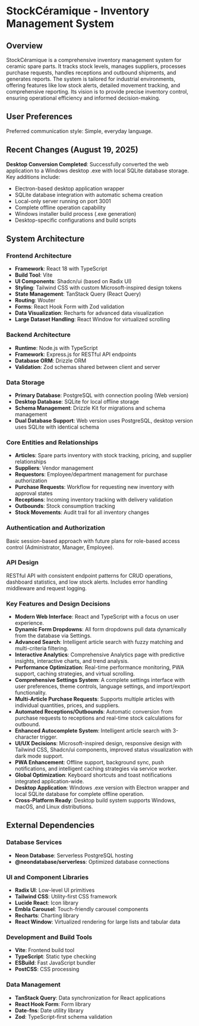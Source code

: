 # StockCéramique - Inventory Management System

## Overview
StockCéramique is a comprehensive inventory management system for ceramic spare parts. It tracks stock levels, manages suppliers, processes purchase requests, handles receptions and outbound shipments, and generates reports. The system is tailored for industrial environments, offering features like low stock alerts, detailed movement tracking, and comprehensive reporting. Its vision is to provide precise inventory control, ensuring operational efficiency and informed decision-making.

## User Preferences
Preferred communication style: Simple, everyday language.

## Recent Changes (August 19, 2025)
**Desktop Conversion Completed**: Successfully converted the web application to a Windows desktop .exe with local SQLite database storage. Key additions include:
- Electron-based desktop application wrapper
- SQLite database integration with automatic schema creation
- Local-only server running on port 3001
- Complete offline operation capability
- Windows installer build process (.exe generation)
- Desktop-specific configurations and build scripts

## System Architecture

### Frontend Architecture
- **Framework**: React 18 with TypeScript
- **Build Tool**: Vite
- **UI Components**: Shadcn/ui (based on Radix UI)
- **Styling**: Tailwind CSS with custom Microsoft-inspired design tokens
- **State Management**: TanStack Query (React Query)
- **Routing**: Wouter
- **Forms**: React Hook Form with Zod validation
- **Data Visualization**: Recharts for advanced data visualization
- **Large Dataset Handling**: React Window for virtualized scrolling

### Backend Architecture
- **Runtime**: Node.js with TypeScript
- **Framework**: Express.js for RESTful API endpoints
- **Database ORM**: Drizzle ORM
- **Validation**: Zod schemas shared between client and server

### Data Storage
- **Primary Database**: PostgreSQL with connection pooling (Web version)
- **Desktop Database**: SQLite for local offline storage
- **Schema Management**: Drizzle Kit for migrations and schema management
- **Dual Database Support**: Web version uses PostgreSQL, desktop version uses SQLite with identical schema

### Core Entities and Relationships
- **Articles**: Spare parts inventory with stock tracking, pricing, and supplier relationships
- **Suppliers**: Vendor management
- **Requestors**: Employee/department management for purchase authorization
- **Purchase Requests**: Workflow for requesting new inventory with approval states
- **Receptions**: Incoming inventory tracking with delivery validation
- **Outbounds**: Stock consumption tracking
- **Stock Movements**: Audit trail for all inventory changes

### Authentication and Authorization
Basic session-based approach with future plans for role-based access control (Administrator, Manager, Employee).

### API Design
RESTful API with consistent endpoint patterns for CRUD operations, dashboard statistics, and low stock alerts. Includes error handling middleware and request logging.

### Key Features and Design Decisions
- **Modern Web Interface**: React and TypeScript with a focus on user experience.
- **Dynamic Form Dropdowns**: All form dropdowns pull data dynamically from the database via Settings.
- **Advanced Search**: Intelligent article search with fuzzy matching and multi-criteria filtering.
- **Interactive Analytics**: Comprehensive Analytics page with predictive insights, interactive charts, and trend analysis.
- **Performance Optimization**: Real-time performance monitoring, PWA support, caching strategies, and virtual scrolling.
- **Comprehensive Settings System**: A complete settings interface with user preferences, theme controls, language settings, and import/export functionality.
- **Multi-Article Purchase Requests**: Supports multiple articles with individual quantities, prices, and suppliers.
- **Automated Receptions/Outbounds**: Automatic conversion from purchase requests to receptions and real-time stock calculations for outbound.
- **Enhanced Autocomplete System**: Intelligent article search with 3-character trigger.
- **UI/UX Decisions**: Microsoft-inspired design, responsive design with Tailwind CSS, Shadcn/ui components, improved status visualization with dark mode support.
- **PWA Enhancement**: Offline support, background sync, push notifications, and intelligent caching strategies via service worker.
- **Global Optimization**: Keyboard shortcuts and toast notifications integrated application-wide.
- **Desktop Application**: Windows .exe version with Electron wrapper and local SQLite database for complete offline operation.
- **Cross-Platform Ready**: Desktop build system supports Windows, macOS, and Linux distributions.

## External Dependencies

### Database Services
- **Neon Database**: Serverless PostgreSQL hosting
- **@neondatabase/serverless**: Optimized database connections

### UI and Component Libraries
- **Radix UI**: Low-level UI primitives
- **Tailwind CSS**: Utility-first CSS framework
- **Lucide React**: Icon library
- **Embla Carousel**: Touch-friendly carousel components
- **Recharts**: Charting library
- **React Window**: Virtualized rendering for large lists and tabular data

### Development and Build Tools
- **Vite**: Frontend build tool
- **TypeScript**: Static type checking
- **ESBuild**: Fast JavaScript bundler
- **PostCSS**: CSS processing

### Data Management
- **TanStack Query**: Data synchronization for React applications
- **React Hook Form**: Form library
- **Date-fns**: Date utility library
- **Zod**: TypeScript-first schema validation